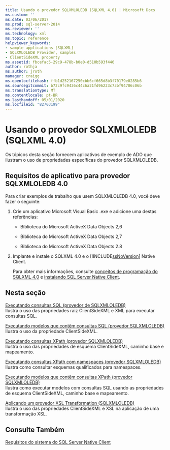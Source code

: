 ```yaml
---
title: Usando o provedor SQLXMLOLEDB (SQLXML 4,0) | Microsoft Docs
ms.custom: ''
ms.date: 03/06/2017
ms.prod: sql-server-2014
ms.reviewer: ''
ms.technology: xml
ms.topic: reference
helpviewer_keywords:
- sample applications [SQLXML]
- SQLXMLOLEDB Provider, samples
- ClientSideXML property
ms.assetid: fbcefac5-29c9-478b-b0e0-d510b593f446
author: rothja
ms.author: jroth
manager: craigg
ms.openlocfilehash: ffb1d252167250cbb6cf665d8b3f70179e0285b6
ms.sourcegitcommit: b72c9fc9436c44c6a21fd96223c73bf94706c06b
ms.translationtype: MT
ms.contentlocale: pt-BR
ms.lasthandoff: 05/01/2020
ms.locfileid: "82703199"
---
```

# <a name="using-the-sqlxmloledb-provider-sqlxml-40"></a>Usando o provedor SQLXMLOLEDB (SQLXML 4.0)
  Os tópicos desta seção fornecem aplicativos de exemplo de ADO que ilustram o uso de propriedades específicas do provedor SQLXMLOLEDB.  
  
## <a name="application-requirements-for-sqlxmloledb-40-provider"></a>Requisitos de aplicativo para provedor SQLXMLOLEDB 4.0  
 Para criar exemplos de trabalho que usem SQLXMLOLEDB 4.0, você deve fazer o seguinte:  
  
1.  Crie um aplicativo Microsoft Visual Basic .exe e adicione uma destas referências:  
  
    -   Biblioteca do Microsoft ActiveX Data Objects 2,6  
  
    -   Biblioteca do Microsoft ActiveX Data Objects 2,7  
  
    -   Biblioteca do Microsoft ActiveX Data Objects 2.8  
  
2.  Implante e instale o SQLXML 4.0 e o [!INCLUDE[ssNoVersion](../../../includes/ssnoversion-md.md)] Native Client.  
  
     Para obter mais informações, consulte [conceitos de programação do SQLXML 4,0](../../sqlxml/sqlxml-4-0-programming-concepts.md) e [instalando SQL Server Native Client](../../native-client/applications/installing-sql-server-native-client.md).  
  
## <a name="in-this-section"></a>Nesta seção  
 [Executando consultas SQL &#40;provedor de SQLXMLOLEDB&#41;](executing-sql-queries-sqlxmloledb-provider.md)  
 Ilustra o uso das propriedades raiz ClientSideXML e XML para executar consultas SQL.  
  
 [Executando modelos que contêm consultas SQL &#40;provedor SQLXMLOLEDB&#41;](executing-templates-that-contain-sql-queries-sqlxmloledb-provider.md)  
 Ilustra o uso da propriedade ClientSideXML.  
  
 [Executando consultas XPath &#40;provedor SQLXMLOLEDB&#41;](executing-xpath-queries-sqlxmloledb-provider.md)  
 Ilustra o uso das propriedades de esquema ClientSideXML, caminho base e mapeamento.  
  
 [Executando consultas XPath com namespaces &#40;provedor SQLXMLOLEDB&#41;](executing-xpath-queries-with-namespaces-sqlxmloledb-provider.md)  
 Ilustra como consultar esquemas qualificados para namespaces.  
  
 [Executando modelos que contêm consultas XPath &#40;provedor SQLXMLOLEDB&#41;](executing-templates-that-contain-xpath-queries-sqlxmloledb-provider.md)  
 Ilustra como executar modelos com consultas SQL usando as propriedades de esquema ClientSideXML, caminho base e mapeamento.  
  
 [Aplicando um provedor XSL Transformation &#40;SQLXMLOLEDB&#41;](applying-an-xsl-transformation-sqlxmloledb-provider.md)  
 Ilustra o uso das propriedades ClientSideXML e XSL na aplicação de uma transformação XSL.  
  
## <a name="see-also"></a>Consulte Também  
 [Requisitos do sistema do SQL Server Native Client](../../native-client/system-requirements-for-sql-server-native-client.md)  
  
  
